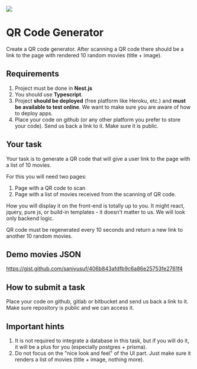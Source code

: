 ![](https://i.imgur.com/MHzLuKq.png)

# QR Code Generator

Create a QR code generator. After scanning a QR code there should be a link to the page with rendered 10 random movies (title + image).


## Requirements

1. Project must be done in **Nest.js**
2. You should use **Typescript**.
3. Project **should be deployed** (free platform like Heroku, etc.) and **must be available to test online**. We want to make sure you are aware of how to deploy apps.
4. Place your code on github (or any other platform you prefer to store your code). Send us back a link to it. Make sure it is public.

## Your task
Your task is to generate a QR code that will give a user link to the page with a list of 10 movies.

For this you will need two pages:
1. Page with a QR code to scan
2. Page with a list of movies received from the scanning of QR code.

How you will display it on the front-end is totally up to you. It might react, jquery, pure js, or build-in templates - it doesn't matter to us. We will look only backend logic.

QR code must be regenerated every 10 seconds and return a new link to another 10 random movies.

## Demo movies JSON
 https://gist.github.com/saniyusuf/406b843afdfb9c6a86e25753fe2761f4

 ## How to submit a task
Place your code on github, gitlab or bitbucket and send us back a link to it. Make sure repository is public and we can access it.

## Important hints
1. It is not required to integrate a database in this task, but if you will do it, it will be a plus for you (especially postgres + prisma).
2. Do not focus on the "nice look and feel" of the UI part. Just make sure it renders a list of movies (title + image, nothing more).
